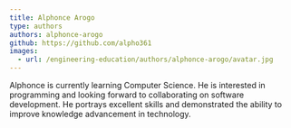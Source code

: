 ```yaml
---
title: Alphonce Arogo
type: authors
authors: alphonce-arogo
github: https://github.com/alpho361
images:
  - url: /engineering-education/authors/alphonce-arogo/avatar.jpg 
---
```

Alphonce is currently learning Computer Science. He is interested in programming and looking forward to collaborating on software development. He portrays excellent skills and demonstrated the ability to improve knowledge advancement in technology.
